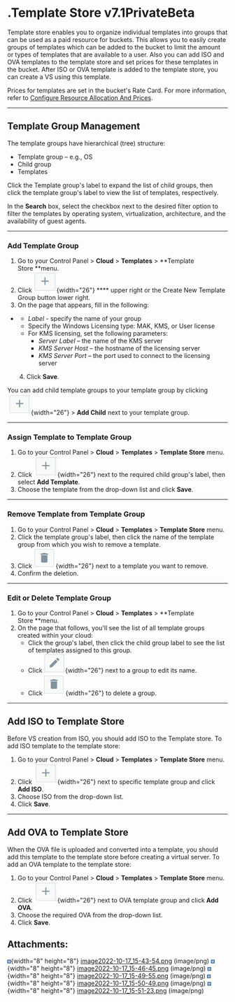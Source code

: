 # .Template Store v7.1PrivateBeta

Template store enables you to organize individual templates into groups that can be used as a paid resource for buckets. This allows you to easily create groups of templates which can be added to the bucket to limit the amount or types of templates that are available to a user. Also you can add ISO and OVA templates to the template store and set prices for these templates in the bucket. After ISO or OVA template is added to the template store, you can create a VS using this template.

Prices for templates are set in the bucket's Rate Card. For more information, refer to [Configure Resource Allocation And Prices](.Configure_Resource_Allocation_and_Prices_v7.1PrivateBeta).

------------------------------------------------------------------------

## Template Group Management

The template groups have hierarchical (tree) structure:

-   Template group – e.g., OS
-   Child group
-   Templates

Click the Template group's label to expand the list of child groups, then click the template group's label to view the list of templates, respectively.

In the **Search** box, select the checkbox next to the desired filter option to filter the templates by operating system, virtualization, architecture, and the availability of guest agents.

------------------------------------------------------------------------

### Add Template Group

1.  Go to your Control Panel &gt; **Cloud** &gt; **Templates** &gt; **Template Store **menu.
2.  Click ![](attachments/194478684/194478679.png){width="26"} **** upper right or the Create New Template Group button lower right.
3.  On the page that appears, fill in the following:

-   -   *Label* - specify the name of your group
    -   Specify the Windows Licensing type: MAK, KMS, or User license
    -   For KMS licensing, set the following parameters:
        -   *Server Label* – the name of the KMS server
        -   *KMS Server Host* – the hostname of the licensing server
        -   *KMS Server Port* – the port used to connect to the licensing server

       4. Click **Save**.

You can add child template groups to your template group by clicking ![](attachments/194478684/194478680.png){width="26"} &gt; **Add Child** next to your template group.

------------------------------------------------------------------------

### Assign Template to Template Group

1.  Go to your Control Panel &gt; **Cloud** &gt; **Templates** &gt; **Template Store** menu.
2.  Click ![](attachments/194478684/194478680.png){width="26"} next to the required child group's label, then select **Add Template**.
3.  Choose the template from the drop-down list and click **Save**.

------------------------------------------------------------------------

### Remove Template from Template Group

1.  Go to your Control Panel &gt; **Cloud** &gt; **Templates** &gt; **Template Store** menu.
2.  Click the template group's label, then click the name of the template group from which you wish to remove a template.
3.  Сlick ![](attachments/194478684/194478681.png){width="26"} next to a template you want to remove.
4.  Confirm the deletion.

------------------------------------------------------------------------

### Edit or Delete Template Group

1.  Go to your Control Panel &gt; **Cloud** &gt; **Templates** &gt; **Template Store **menu.
2.  On the page that follows, you'll see the list of all template groups created within your cloud:
    -   Click the group's label, then click the child group label to see the list of templates assigned to this group.
    -   Click ![](attachments/194478684/194478682.png){width="26"} next to a group to edit its name.
    -   Click ![](attachments/194478684/194478683.png){width="26"} to delete a group.

------------------------------------------------------------------------

## Add ISO to Template Store

Before VS creation from ISO, you should add ISO to the Template store. To add ISO template to the template store:

1.  Go to your Control Panel &gt; **Cloud** &gt; **Templates** &gt; **Template Store** menu.
2.  Click ![](attachments/194478684/194478680.png){width="26"} next to specific template group and click **Add ISO**.
3.  Choose ISO from the drop-down list.
4.  Click **Save**.

------------------------------------------------------------------------

## Add OVA to Template Store

When the OVA file is uploaded and converted into a template, you should add this template to the template store before creating a virtual server. To add an OVA template to the template store:

1.  Go to your Control Panel &gt; **Cloud** &gt; **Templates** &gt; **Template Store** menu.
2.  Click ![](attachments/194478684/194478680.png){width="26"} next to OVA template group and click **Add OVA**.
3.  Choose the required OVA from the drop-down list.
4.  Click **Save**.

## Attachments:

![](images/icons/bullet_blue.gif){width="8" height="8"} [image2022-10-17\_15-43-54.png](attachments/194478684/194478679.png) (image/png)
![](images/icons/bullet_blue.gif){width="8" height="8"} [image2022-10-17\_15-46-45.png](attachments/194478684/194478680.png) (image/png)
![](images/icons/bullet_blue.gif){width="8" height="8"} [image2022-10-17\_15-49-55.png](attachments/194478684/194478681.png) (image/png)
![](images/icons/bullet_blue.gif){width="8" height="8"} [image2022-10-17\_15-50-49.png](attachments/194478684/194478682.png) (image/png)
![](images/icons/bullet_blue.gif){width="8" height="8"} [image2022-10-17\_15-51-23.png](attachments/194478684/194478683.png) (image/png)

